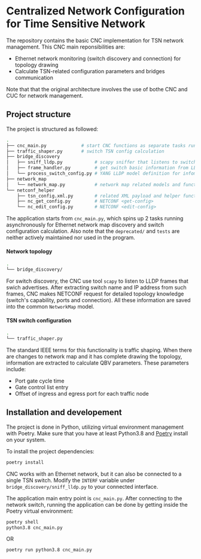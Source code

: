 # Centralized Network Configuration for Time Sensitive Network

The repository contains the basic CNC implementation for TSN network management. This CNC main reponsibilities are:
- Ethernet network monitoring (switch discovery and connection) for topology drawing
- Calculate TSN-related configuration parameters and bridges communication

Note that that the original architecture involves the use of bothe CNC and CUC for network management.
## Project structure
The project is structured as followed:

```sh
.
├── cnc_main.py             # start CNC functions as separate tasks running in parallel
├── traffic_shaper.py       # switch TSN config calculation
├── bridge_discovery
│   ├── sniff_lldp.py            # scapy sniffer that listens to switch LLDP broadcase
│   ├── frame_handler.py         # get switch basic information from LLDP frame
│   └── process_switch_config.py # YANG LLDP model definition for infomation retrieval
├── network_map
│   └── network_map.py           # network map related models and functions
└── netconf_helper
    ├── tsn_config.xml.py        # related XML payload and helper function
    ├── nc_get_config.py         # NETCONF <get-config>
    └── nc_edit_config.py        # NETCONF <edit-config>
```
The application starts from `cnc_main.py`, which spins up 2 tasks running asynchronously for Ethernet network map discovery and switch configuration calculation. Also note that the `deprecated/` and `tests` are neither actively maintained nor used in the program.

#### Network topology
```sh
.
└── bridge_discovery/
```
For switch discovery, the CNC use tool `scapy` to listen to LLDP frames that swich advertises. After extracting switch name and IP address from such frames, CNC makes NETCONF request for detailed topology knowledge (switch's capability, ports and connection). All these information are saved into the common `NetworkMap` model.



#### TSN switch configuration
```sh
.
└── traffic_shaper.py
```

The standard IEEE terms for this functionality is traffic shaping. When there are changes to network map and it has complete drawing the topology, information are extracted to calculate QBV parameters. These parameters include:
- Port gate cycle time
- Gate control list entry
- Offset of ingress and egress port for each traffic node

## Installation and developement

The project is done in Python, utilizing virtual environment management with Poetry.
Make sure that you have at least Python3.8 and [Poetry](https://python-poetry.org/docs/#installation) install on your system.

To install the project dependencies:
```sh
poetry install
```
CNC works with an Ethernet network, but it can also be connected to a single TSN switch. Modify the `INTERF` variable under `bridge_discovery/sniff_lldp.py` to your connected interface.

The application main entry point is `cnc_main.py`. After connecting to the network switch, running the application can be done by getting inside the Poetry virtual environment:
```sh
poetry shell
python3.8 cnc_main.py
```
OR
```sh
poetry run python3.8 cnc_main.py
```
